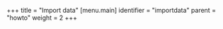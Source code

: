 +++
title = "Import data"
[menu.main]
  identifier = "importdata"
  parent = "howto"
  weight = 2
+++